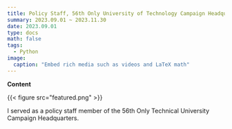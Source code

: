 ```yaml
---
title: Policy Staff, 56th Only University of Technology Campaign Headquarters
summary: 2023.09.01 ~ 2023.11.30
date: 2023.09.01
type: docs
math: false
tags:
  - Python
image:
  caption: "Embed rich media such as videos and LaTeX math"
---
```


**Content**

{{< figure src="featured.png" >}}

I served as a policy staff member of the 56th Only Technical University Campaign Headquarters.
